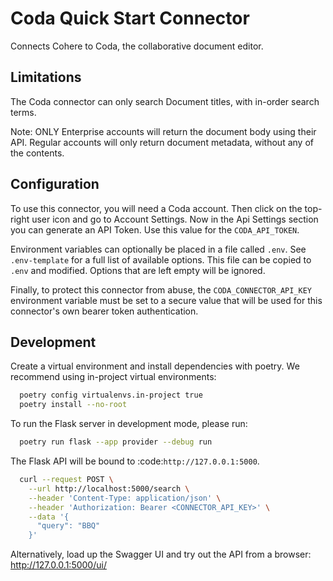 # Coda Quick Start Connector

Connects Cohere to Coda, the collaborative document editor.

## Limitations

The Coda connector can only search Document titles, with in-order search terms.

Note: ONLY Enterprise accounts will return the document body using their API. Regular accounts will only return document metadata, without any of the contents.

## Configuration

To use this connector, you will need a Coda account. Then click on the top-right user icon and go to
Account Settings. Now in the Api Settings section you can generate an API Token. Use this value
for the `CODA_API_TOKEN`.

Environment variables can optionally be placed in a file called `.env`. See `.env-template` for a
full list of available options. This file can be copied to `.env` and modified. Options that are
left empty will be ignored.

Finally, to protect this connector from abuse, the `CODA_CONNECTOR_API_KEY` environment variable must be set to a secure value that will be used for this connector's own bearer token authentication.

## Development

Create a virtual environment and install dependencies with poetry. We recommend using in-project virtual environments:

```bash
  poetry config virtualenvs.in-project true
  poetry install --no-root
```

To run the Flask server in development mode, please run:

```bash
  poetry run flask --app provider --debug run
```

The Flask API will be bound to :code:`http://127.0.0.1:5000`.

```bash
  curl --request POST \
    --url http://localhost:5000/search \
    --header 'Content-Type: application/json' \
    --header 'Authorization: Bearer <CONNECTOR_API_KEY>' \
    --data '{
      "query": "BBQ"
    }'
```

Alternatively, load up the Swagger UI and try out the API from a browser: http://127.0.0.1:5000/ui/
